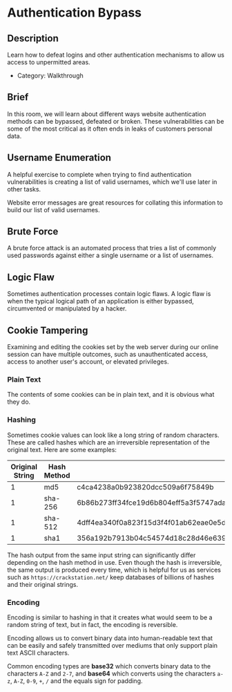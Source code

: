 # Authentication Bypass

## Description

Learn how to defeat logins and other authentication mechanisms to allow us access to unpermitted areas.
* Category: Walkthrough

## Brief

In this room, we will learn about different ways website authentication methods can be bypassed, defeated or broken. These vulnerabilities can be some of the most critical as it often ends in leaks of customers personal data.

## Username Enumeration

A helpful exercise to complete when trying to find authentication vulnerabilities is creating a list of valid usernames, which we'll use later in other tasks.

Website error messages are great resources for collating this information to build our list of valid usernames.

## Brute Force

A brute force attack is an automated process that tries a list of commonly used passwords against either a single username or a list of usernames.

## Logic Flaw

Sometimes authentication processes contain logic flaws. A logic flaw is when the typical logical path of an application is either bypassed, circumvented or manipulated by a hacker.

## Cookie Tampering

Examining and editing the cookies set by the web server during our online session can have multiple outcomes, such as unauthenticated access, access to another user's account, or elevated privileges.

### Plain Text

The contents of some cookies can be in plain text, and it is obvious what they do.

### Hashing

Sometimes cookie values can look like a long string of random characters. These are called hashes which are an irreversible representation of the original text. Here are some examples:

| **Original String** | **Hash Method** | **Output** |
| - | - | - |
| 1 | md5 | c4ca4238a0b923820dcc509a6f75849b |
| 1 | sha-256 | 6b86b273ff34fce19d6b804eff5a3f5747ada4eaa22f1d49c01e52ddb7875b4b |
| 1 | sha-512 | 4dff4ea340f0a823f15d3f4f01ab62eae0e5da579ccb851f8db9dfe84c58b2b37b89903a740e1ee172da793a6e79d560e5f7f9bd058a12a280433ed6fa46510a |
| 1 | sha1 | 356a192b7913b04c54574d18c28d46e6395428ab |

The hash output from the same input string can significantly differ depending on the hash method in use. Even though the hash is irreversible, the same output is produced every time, which is helpful for us as services such as `https://crackstation.net/` keep databases of billions of hashes and their original strings.

### Encoding

Encoding is similar to hashing in that it creates what would seem to be a random string of text, but in fact, the encoding is reversible.

Encoding allows us to convert binary data into human-readable text that can be easily and safely transmitted over mediums that only support plain text ASCII characters.

Common encoding types are **base32** which converts binary data to the characters `A-Z` and `2-7`, and **base64** which converts using the characters `a-z`, `A-Z`, `0-9`, `+`, `/` and the equals sign for padding.